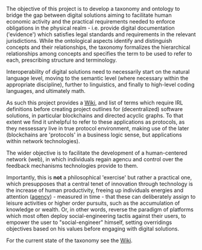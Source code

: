 The objective of this project is to develop a taxonomy and ontology to bridge the gap between digital solutions aiming to facilitate human economic activity and the practical requirements needed to enforce obligations in the physical realm - i.e. provide digital documentation ('evidence') which satisfies legal standards and requirements in the relevant jurisdictions. While the ontological aspects identify and distinguish concepts and their relationships, the taxonomy formalizes the hierarchical relationships among concepts and specifies the term to be used to refer to each, prescribing structure and terminology.

Interoperability of digital solutions need to necessarily start on the natural language level, moving to the semantic level (where necessary within the appropriate discipline), further to linguistics, and finally to high-level coding languages, and ultimately math.

As such this project provides a [Wiki](https://github.com/sustany/dvg/wiki), and list of terms which require IRL definitions before creating project outlines for (decentralized) software solutions, in particular blockchains and directed acyclic graphs. To that extent we find it unhelpful to refer to these applications as protocols, as they nessessary live in true protocol environment, making use of the later (blockchains are 'protocols' in a business logic sense, but applications within network technologies).

The wider objective is to facilitate the development of a human-centered network (web), in which individuals regain agencu and control over the feedback mechanisms technologies provide to them.

Importantly, this is **not** a philosophical 'exercise' but rather a practical one, which presupposes that a central tenet of innovation through technology is the increase of human productivity, freeing up individuals energies and attention ([agency](https://github.com/sustany/dvg/wiki/Agency)) - measured in time - that these can deliberately assign to leisure activities or higher order pursuits, such as the accumulation of knowledge or wealth. Or, in other words, reverse the paradigm of platforms which most often deploy social-engineering tactis against their users, to empower the user to "social-engineer" himself, setting overridings objectives based on his values before engaging with digital solutions.

For the current state of the taxonomy see the [Wiki](https://github.com/sustany/dvg/wiki).
